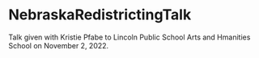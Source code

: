 # NebraskaRedistrictingTalk
Talk given with Kristie Pfabe to Lincoln Public School Arts and Hmanities School on November 2, 2022.
